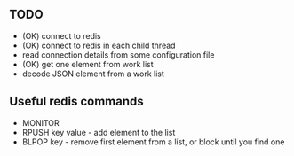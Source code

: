 ## TODO
- (OK) connect to redis
- (OK) connect to redis in each child thread
- read connection details from some configuration file
- (OK) get one element from work list
- decode JSON element from a work list

## Useful redis commands
- MONITOR
- RPUSH key value - add element to the list
- BLPOP key - remove first element from a list, or block until you find one